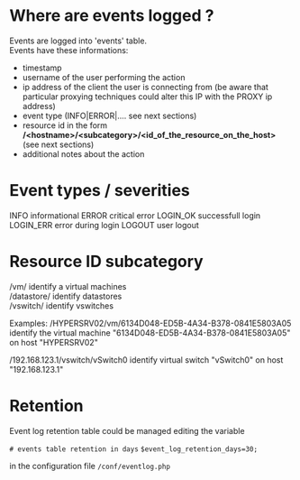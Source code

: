# Where are events logged ?
Events are logged into 'events' table.<br/>
Events have these informations:<br/>
- timestamp
- username of the user performing the action
- ip address of the client the user is connecting from (be aware that particular proxying techniques could alter this IP with the PROXY ip address)
- event type (INFO|ERROR|.... see next sections)
- resource id in the form <b>/&lt;hostname&gt;/&lt;subcategory&gt;/&lt;id_of_the_resource_on_the_host&gt;</b> (see next sections)
- additional notes about the action

# Event types / severities
INFO              informational
ERROR		  critical error
LOGIN_OK          successfull login
LOGIN_ERR         error during login
LOGOUT            user logout


# Resource ID subcategory
/vm/          identify a virtual machines<br/>
/datastore/   identify datastores<br/>
/vswitch/     identify vswitches

Examples:
  /HYPERSRV02/vm/6134D048-ED5B-4A34-B378-0841E5803A05  
  identify the virtual machine "6134D048-ED5B-4A34-B378-0841E5803A05" on host "HYPERSRV02"

  /192.168.123.1/vswitch/vSwitch0
  identify virtual switch "vSwitch0" on host "192.168.123.1"


# Retention
Event log retention table could be managed editing the variable

  ```# events table retention in days```
  ```$event_log_retention_days=30;```

in the configuration file ```/conf/eventlog.php```
